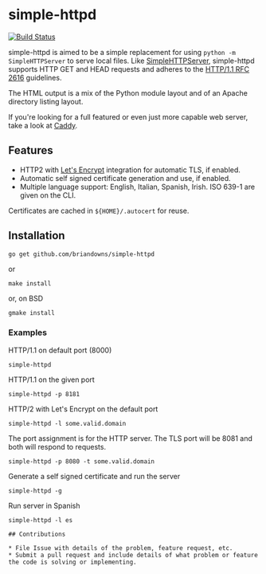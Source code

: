 # simple-httpd

[![Build Status](https://travis-ci.org/briandowns/simple-httpd.svg?branch=master)](https://travis-ci.org/briandowns/simple-httpd)

simple-httpd is aimed to be a simple replacement for using `python -m SimpleHTTPServer` to serve local files.  Like [SimpleHTTPServer](https://docs.python.org/2/library/simplehttpserver.html), simple-httpd supports HTTP GET and HEAD requests and adheres to the [HTTP/1.1 RFC 2616](https://www.w3.org/Protocols/rfc2616/rfc2616-sec14.html) guidelines.

The HTML output is a mix of the Python module layout and of an Apache directory listing layout.

If you're looking for a full featured or even just more capable web server, take a look at [Caddy](https://caddyserver.com/).

## Features

* HTTP2 with [Let's Encrypt](https://letsencrypt.org/) integration for automatic TLS, if enabled.
* Automatic self signed certificate generation and use, if enabled.
* Multiple language support: English, Italian, Spanish, Irish. ISO 639-1 are given on the CLI.

Certificates are cached in `${HOME}/.autocert` for reuse.

## Installation

```
go get github.com/briandowns/simple-httpd
```
or
```
make install
```
or, on BSD
```
gmake install
```

### Examples

HTTP/1.1 on default port (8000)

```
simple-httpd
```

HTTP/1.1 on the given port

```
simple-httpd -p 8181
```

HTTP/2 with Let's Encrypt on the default port

```
simple-httpd -l some.valid.domain
```

The port assignment is for the HTTP server.  The TLS port will be 8081 and both will respond to requests.

```
simple-httpd -p 8080 -t some.valid.domain
```

Generate a self signed certificate and run the server

```
simple-httpd -g
```

Run server in Spanish

```
simple-httpd -l es

## Contributions

* File Issue with details of the problem, feature request, etc.
* Submit a pull request and include details of what problem or feature the code is solving or implementing.
